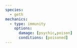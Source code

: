```yaml
---
species:
  - geth
mechanics:
  - type: immunity
    options:
      damage: [psychic,poison]
      conditions: [poisoned]
---
```

